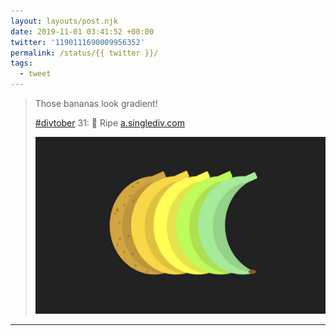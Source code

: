 ```yaml
---
layout: layouts/post.njk
date: 2019-11-01 03:41:52 +00:00
twitter: '1190111690009956352'
permalink: /status/{{ twitter }}/
tags: 
  - tweet
---
```


> Those bananas look gradient!
> 
> [#divtober](https://twitter.com/hashtag/divtober) 31: 🍌 Ripe [a.singlediv.com](https://a.singlediv.com) 
> 
> ![A bunch of bananas in a color gradient, very ripe brown banana on the left, then yellow, then not quite ripe green.](/img/1190111690009956352-EIQgRXVXYAA86pg.jpg)

---
